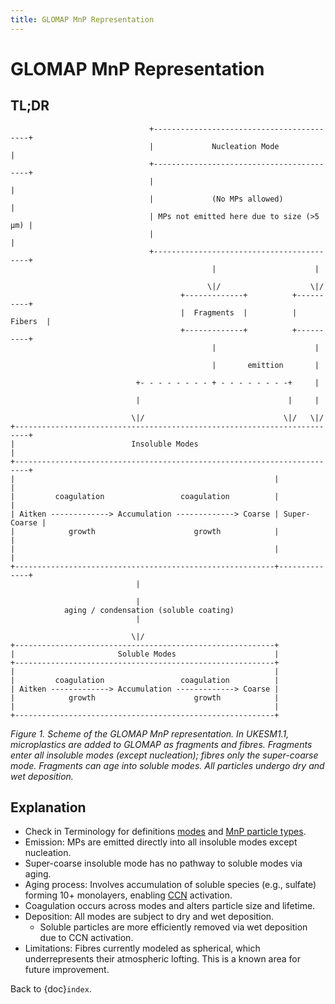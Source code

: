 ```yaml
---
title: GLOMAP MnP Representation
---
```


# GLOMAP MnP Representation

## TL;DR

```none
                               +------------------------------------------+
                               |             Nucleation Mode              |
                               +------------------------------------------+
                               |                                          |
                               |             (No MPs allowed)             |
                               | MPs not emitted here due to size (>5 µm) |
                               |                                          |
                               +------------------------------------------+
                                             |                      |

                                            \|/                    \|/
                                      +-------------+          +----------+
                                      |  Fragments  |          |  Fibers  |
                                      +-------------+          +----------+
                                             |                      |

                                             |       emittion       |

                            +- - - - - - - - + - - - - - - - -+     |

                            |                                 |     |

                           \|/                               \|/   \|/
+-------------------------------------------------------------------------+
|                          Insoluble Modes                                |
+-------------------------------------------------------------------------+
|                                                          |              |
|         coagulation                 coagulation          |              |
| Aitken -------------> Accumulation -------------> Coarse | Super-Coarse |
|            growth                      growth            |              |
|                                                          |              |
+----------------------------------------------------------+--------------+
                            |

                            |
            aging / condensation (soluble coating)
                            |

                           \|/
+----------------------------------------------------------+
|                       Soluble Modes                      |
+----------------------------------------------------------+
|                                                          |
|         coagulation                 coagulation          |
| Aitken -------------> Accumulation -------------> Coarse |
|            growth                      growth            |
|                                                          |
+----------------------------------------------------------+
```

_Figure 1. Scheme of the GLOMAP MnP representation.
In UKESM1.1, microplastics are added to GLOMAP as fragments and fibres.
Fragments enter all insoluble modes (except nucleation);
fibres only the super-coarse mode.
Fragments can age into soluble modes.
All particles undergo dry and wet deposition._

## Explanation

- Check in Terminology for definitions [modes](#rec-aerosol-mode) and
  [MnP particle types](#rec-mnp-particle-types).
- Emission: MPs are emitted directly into all insoluble modes except nucleation.
- Super-coarse insoluble mode has no pathway to soluble modes via aging.
- Aging process: Involves accumulation of soluble species (e.g., sulfate)
  forming 10+ monolayers, enabling [CCN](#rec-ccn) activation.
- Coagulation occurs across modes and alters particle size and lifetime.
- Deposition: All modes are subject to dry and wet deposition.
  - Soluble particles are more efficiently removed via wet deposition due to
    CCN activation.
- Limitations: Fibres currently modeled as spherical, which underrepresents
  their atmospheric lofting. This is a known area for future improvement.

Back to {doc}`index`.

```{disqus}

```
